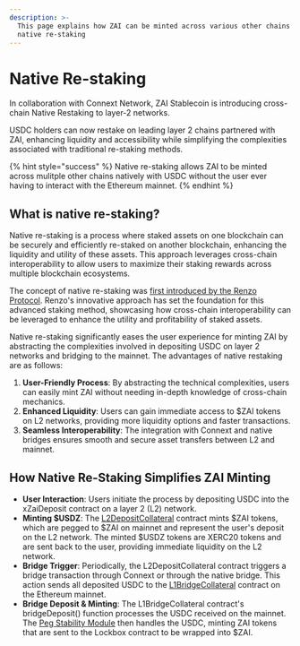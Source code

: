 ```yaml
---
description: >-
  This page explains how ZAI can be minted across various other chains through
  native re-staking
---
```


# Native Re-staking

In collaboration with Connext Network, ZAI Stablecoin is introducing cross-chain Native Restaking to layer-2 networks.

USDC holders can now restake on leading layer 2 chains partnered with ZAI, enhancing liquidity and accessibility while simplifying the complexities associated with traditional re-staking methods.&#x20;

{% hint style="success" %}
Native re-staking allows ZAI to be minted across mulitple other chains natively with USDC without the user ever having to interact with the Ethereum mainnet.
{% endhint %}

## What is native re-staking?

Native re-staking is a process where staked assets on one blockchain can be securely and efficiently re-staked on another blockchain, enhancing the liquidity and utility of these assets. This approach leverages cross-chain interoperability to allow users to maximize their staking rewards across multiple blockchain ecosystems.

The concept of native re-staking was [first introduced by the Renzo Protocol](https://docs.renzoprotocol.com/docs/integrations/l2-native-restaking). Renzo's innovative approach has set the foundation for this advanced staking method, showcasing how cross-chain interoperability can be leveraged to enhance the utility and profitability of staked assets.&#x20;

Native re-staking significantly eases the user experience for minting ZAI by abstracting the complexities involved in depositing USDC on layer 2 networks and bridging to the mainnet. The advantages of native restaking are as follows:

1. **User-Friendly Process**: By abstracting the technical complexities, users can easily mint ZAI without needing in-depth knowledge of cross-chain mechanics.
2. **Enhanced Liquidity**: Users can gain immediate access to $ZAI tokens on L2 networks, providing more liquidity options and faster transactions.
3. **Seamless Interoperability**: The integration with Connext and native bridges ensures smooth and secure asset transfers between L2 and mainnet.

## **How Native Re-Staking Simplifies ZAI Minting**

- **User Interaction**: Users initiate the process by depositing USDC into the xZaiDeposit contract on a layer 2 (L2) network.
- **Minting $USDZ**: The [L2DepositCollateral](https://github.com/mahaxyz/contracts/blob/master/contracts/periphery/restaking/connext/L2DepositCollateral.sol) contract mints $ZAI tokens, which are pegged to $ZAI on mainnet and represent the user's deposit on the L2 network. The minted $USDZ tokens are XERC20 tokens and are sent back to the user, providing immediate liquidity on the L2 network.
- **Bridge Trigger**: Periodically, the L2DepositCollateral contract triggers a bridge transaction through Connext or through the native bridge. This action sends all deposited USDC to the [L1BridgeCollateral](https://github.com/mahaxyz/contracts/blob/master/contracts/periphery/restaking/connext/L1BridgeCollateral.sol) contract on the Ethereum mainnet.
- **Bridge Deposit & Minting**: The L1BridgeCollateral contract's bridgeDeposit() function processes the USDC received on the mainnet. The [Peg Stability Module](peg-mechanics/peg-stablility-module-psm.md) then handles the USDC, minting ZAI tokens that are sent to the Lockbox contract to be wrapped into $ZAI.

